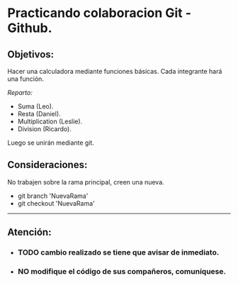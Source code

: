 # Practicando colaboracion Git - Github.

## Objetivos:
Hacer una calculadora mediante funciones básicas.
Cada integrante hará una función.

*Reparto:*
* Suma (Leo).
* Resta (Daniel).
* Multiplication (Leslie).
* Division (Ricardo).

Luego se unirán mediante git.

## Consideraciones:
No trabajen sobre la rama principal, creen una nueva.
* git branch 'NuevaRama'
* git checkout 'NuevaRama'
---

## Atención:
* ### TODO cambio realizado se tiene que avisar de inmediato.
* ### NO modifique el código de sus compañeros, comuníquese.

